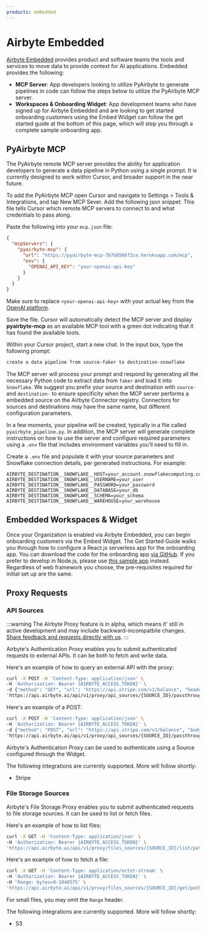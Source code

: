 ```yaml
---
products: embedded
---
```


# Airbyte Embedded

[Airbyte Embedded](https://airbyte.com/ai) provides product and software teams the tools and services to move data to provide context for AI applications. Embedded provides the following:

- **MCP Server**: App developers looking to utilize PyAirbyte to generate pipelines in code can follow the steps below to utilize the PyAirbyte MCP server. 
- **Workspaces & Onboarding Widget**: App development teams who have signed up for Airbyte Embedded and are looking to get started onboarding customers using the Embed Widget can follow the get started guide at the bottom of this page, which will step you through a complete sample onboarding app.


## PyAirbyte MCP

The PyAirbyte remote MCP server provides the ability for application developers to generate a data pipeline in Python using a single prompt. It is currently designed to work within Cursor, and broader support in the near future.

To add the PyAirbyte MCP open Cursor and navigate to Settings > Tools & Integrations, and tap New MCP Sever. Add the following json snippet. This file tells Cursor which remote MCP servers to connect to and what credentials to pass along.

Paste the following into your `mcp.json` file:

```json
{
  "mcpServers": {
    "pyairbyte-mcp": {
      "url": "https://pyairbyte-mcp-7b7b8566f2ce.herokuapp.com/mcp",
      "env": {
        "OPENAI_API_KEY": "your-openai-api-key"
      }
    }
  }
}
```

Make sure to replace `<your-openai-api-key>` with your actual key from the [OpenAI platform](https://platform.openai.com/account/api-keys).

Save the file. Cursor will automatically detect the MCP server and display **pyairbyte-mcp** as an available MCP tool with a green dot indicating that it has found the available tools.

Within your Cursor project, start a new chat. In the input box, type the following prompt:

```bash
create a data pipeline from source-faker to destination-snowflake
```

The MCP server will process your prompt and respond by generating all the necessary Python code to extract data from `faker` and load it into `Snowflake`. We suggest you prefix your source and destination with `source-` and `destination-` to ensure specificity when the MCP server performs a embedded source on the Airbyte Connector registry. Connectors for sources and destinations may have the same name, but different configuration parameters.

In a few moments, your pipeline will be created, typically in a file called `pyairbyte_pipeline.py`. In addition, the MCP server will generate complete instructions on how to use the server and configure required parameters using a  `.env` file that includes environment variables you’ll need to fill in.

Create a `.env` file and populate it with your source parameters and Snowflake connection details, per generated instructions. For example:

```env
AIRBYTE_DESTINATION__SNOWFLAKE__HOST=your_account.snowflakecomputing.com
AIRBYTE_DESTINATION__SNOWFLAKE__USERNAME=your_user
AIRBYTE_DESTINATION__SNOWFLAKE__PASSWORD=your_password
AIRBYTE_DESTINATION__SNOWFLAKE__DATABASE=your_db
AIRBYTE_DESTINATION__SNOWFLAKE__SCHEMA=your_schema
AIRBYTE_DESTINATION__SNOWFLAKE__WAREHOUSE=your_warehouse
```

## Embedded Workspaces & Widget

Once your Organization is enabled via Airbyte Embedded, you can begin onboarding customers via the Embed Widget. The Get Started Guide walks you through how to configure a React.js serverless app for the onboarding app. You can download the code for the onboarding app [via GitHub](https://github.com/airbytehq/embedded-sampleweb-reactjs). If you prefer to develop in Node.js, please use [this sample app](https://github.com/airbytehq/embedded-sampleweb-nodejs) instead. Regardless of web framework you choose, the pre-requisites required for initial set up are the same.

## Proxy Requests

### API Sources
:::warning
The Airbyte Proxy feature is in alpha, which means it' still in active development and may include backward-incompatbile changes. [Share feedback and requests directly with us](mailto:sonar@airbyte.io).
:::

Airbyte's Authentication Proxy enables you to submit authenticated requests to external APIs. It can be both to fetch and write data.

Here's an example of how to query an external API with the proxy:

```bash
curl -X POST -H 'Content-Type: application/json' \
-H 'Authorization: Bearer {AIRBYTE_ACCESS_TOKEN}' \
-d {"method": "GET", "url": "https://api.stripe.com/v1/balance", "headers": {"additional_header_key": "value"}}' \
'https://api.airbyte.ai/api/v1/proxy/api_sources/{SOURCE_ID}/passthrough'
```

Here's an example of a POST:

```bash
curl -X POST -H 'Content-Type: application/json' \
-H 'Authorization: Bearer {AIRBYTE_ACCESS_TOKEN}' \
-d {"method": "POST", "url": "https://api.stripe.com/v1/balance", "body": {"key": "value"}}' \
'https://api.airbyte.ai/api/v1/proxy/api_sources/{SOURCE_ID}/passthrough'
```

Airbyte's Authentication Proxy can be used to authenticate using a Source configured through the Widget.

The following integrations are currently supported. More will follow shortly:
- Stripe

### File Storage Sources

Airbyte's File Storage Proxy enables you to submit authenticated requests to file storage sources. It can be used to list or fetch files.

Here's an example of how to list files:
```bash
curl -X GET -H 'Content-Type: application/json' \
-H 'Authorization: Bearer {AIRBYTE_ACCESS_TOKEN}' \
'https://api.airbyte.ai/api/v1/proxy/files_sources/{SOURCE_ID}/list/path/to/directory/or/file/prefix'
```

Here's an example of how to fetch a file:
```bash
curl -X GET -H 'Content-Type: application/octet-stream' \
-H 'Authorization: Bearer {AIRBYTE_ACCESS_TOKEN}' \
-H 'Range: bytes=0-1048575' \
'https://api.airbyte.ai/api/v1/proxy/files_sources/{SOURCE_ID}/get/path/to/file'
```

For small files, you may omit the `Range` header.

The following integrations are currently supported. More will follow shortly:
- S3
